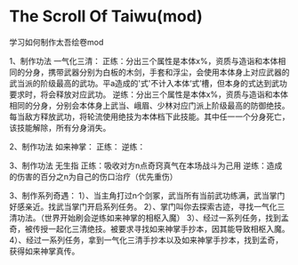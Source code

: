 # The Scroll Of Taiwu(mod)
学习如何制作太吾绘卷mod

1、制作功法 一气化三清：
    正练：分出三个属性是本体x%，资质与造诣和本体相同的分身，携带武器分别为白板的木剑，手套和浮尘，会使用本体身上对应武器的武当派的阶级最高的武功。平a造成的'式'不计入本体‘式’槽，但本身的式达到武功要求时，将会释放对应武功。
    逆练：分出三个属性是本体x%，资质与造诣和本体相同的分身，分别会本体身上武当、峨眉、少林对应门派上阶级最高的防御绝技。每当敌方释放武功，将轮流使用绝技为本体档下此技能。其中任一一个分身死亡，该技能解除，所有分身消失。
    
2、制作功法 如来神掌：
    正练：
    逆练：

3、制作功法 无生指
    正练：吸收对方n点奇窍真气在本场战斗为己用
    逆练：造成的伤害的百分之n为自己的伤口治疗（优先重伤）

3、制作系列奇遇：
    1）、当主角打过n个剑冢，武当所有当前武功练满，武当掌门好感亲近。找武当掌门开启系列任务。
    2）、掌门叫你去探索古迹，寻找一气化三清功法。（世界开始刷会逆练如来神掌的相枢入魔）
    3）、经过一系列任务，找到孟奇，被传授一起化三清绝技。被要求寻找如来神掌手抄本，因其能导致相枢入魔。
    4）、经过一系列任务，拿到一气化三清手抄本以及如来神掌手抄本，找到孟奇，获得如来神掌真传。
    
